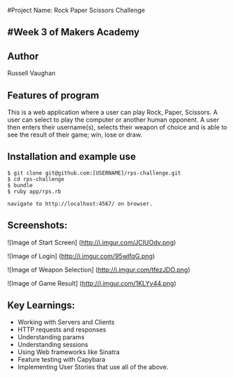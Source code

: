 #Project Name: Rock Paper Scissors Challenge

#Week 3 of Makers Academy
--------------------------

Author
--------

Russell Vaughan

Features of program
--------------------

This is a web application where a user can play Rock, Paper, Scissors. A user can select to play the computer or another human opponent. A user then enters their username(s), selects their weapon of choice and is able to see the result of their game; win, lose or draw.

Installation and example use
----------------------------

```
$ git clone git@github.com:[USERNAME]/rps-challenge.git
$ cd rps-challenge
$ bundle
$ ruby app/rps.rb

navigate to http://localhost:4567/ on browser.

```

Screenshots:
--------------

![Image of Start Screen]
(http://i.imgur.com/JCIUOdv.png)

![Image of Login]
(http://i.imgur.com/95wIfqG.png)

![Image of Weapon Selection]
(http://i.imgur.com/tfezJDO.png)

![Image of Game Result]
(http://i.imgur.com/1KLYv44.png)


Key Learnings:
--------------

* Working with Servers and Clients
* HTTP requests and responses
* Understanding params
* Understanding sessions
* Using Web frameworks like Sinatra
* Feature testing with Capybara
* Implementing User Stories that use all of the above.
